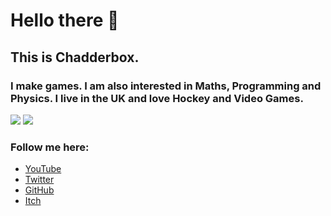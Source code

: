 # Hello there 👋

## This is Chadderbox.

### I make games. I am also interested in Maths, Programming and Physics. I live in the UK and love Hockey and Video Games.

[![](https://github-readme-stats.vercel.app/api?username=Ceebox)]()
[![](https://github-readme-stats.vercel.app/api/top-langs/?username=ceebox&layout=compact)]()

### Follow me here:  

- [YouTube](https://www.youtube.com/chadderbox/)
- [Twitter](https://twitter.com/ChadderboxYT)
- [GitHub](https://github.com/Ceebox)
- [Itch](https:/chadderbox.itch.io)
